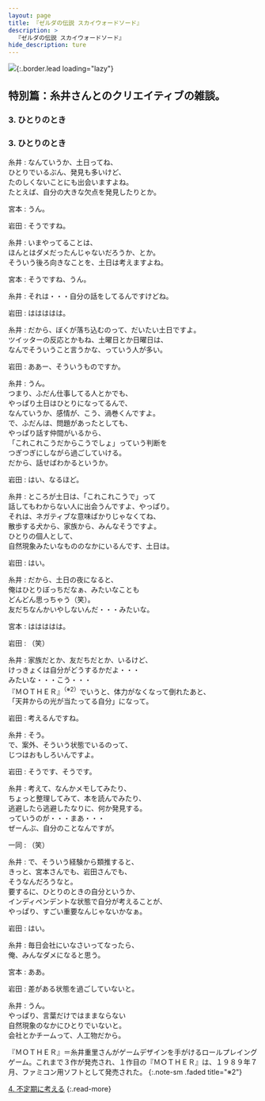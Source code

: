 ```yaml
---
layout: page
title: 『ゼルダの伝説 スカイウォードソード』
description: >
  『ゼルダの伝説 スカイウォードソード』
hide_description: ture
---
```


![](/others/interviews/jp/wii/souj/sp/img/mainvisual3.jpg){:.border.lead loading="lazy"}

## 特別篇：糸井さんとのクリエイティブの雑談。

### 3. ひとりのとき

<DIV CLASS="pagebox-r">

### 3. ひとりのとき

糸井
: なんていうか、土日ってね、<br>ひとりでいるぶん、発見も多いけど、<br>たのしくないことにも出会いますよね。<br>たとえば、自分の大きな欠点を発見したりとか。

宮本
: うん。

岩田
: そうですね。

糸井
: いまやってることは、<br>ほんとはダメだったんじゃないだろうか、とか。<br>そういう後ろ向きなことを、土日は考えますよね。

宮本
: そうですね、うん。

糸井
: それは・・・自分の話をしてるんですけどね。

岩田
: ははははは。

糸井
: だから、ぼくが落ち込むのって、だいたい土日ですよ。<br>ツイッターの反応とかもね、土曜日とか日曜日は、<br>なんでそういうこと言うかな、っていう人が多い。

岩田
: ああー、そういうものですか。

糸井
: うん。<br>つまり、ふだん仕事してる人とかでも、<br>やっぱり土日はひとりになってるんで、<br>なんていうか、感情が、こう、渦巻くんですよ。<br>で、ふだんは、問題があったとしても、<br>やっぱり話す仲間がいるから、<br>「これこれこうだからこうでしょ」っていう判断を<br>つぎつぎにしながら過ごしていける。<br>だから、話せばわかるというか。

岩田
: はい、なるほど。

糸井
: ところが土日は、「これこれこうで」って<br>話してもわからない人に出会うんですよ、やっぱり。<br>それは、ネガティブな意味ばかりじゃなくてね、<br>散歩する犬から、家族から、みんなそうですよ。<br>ひとりの個人として、<br>自然現象みたいなもののなかにいるんです、土日は。

岩田
: はい。

糸井
: だから、土日の夜になると、<br>俺はひとりぼっちだなぁ、みたいなことも<br>どんどん思っちゃう（笑）。<br>友だちなんかいやしないんだ・・・みたいな。

宮本
: ははははは。

岩田
: （笑）

糸井
: 家族だとか、友だちだとか、いるけど、<br>けっきょくは自分がどうするかだよ・・・<br>みたいな・・・こう・・・<br>『ＭＯＴＨＥＲ』<sup>（※2）</sup>でいうと、体力がなくなって倒れたあと、<br>「天井からの光が当たってる自分」になって。

岩田
: 考えるんですね。

糸井
: そう。<br>で、案外、そういう状態でいるのって、<br>じつはおもしろいんですよ。

岩田
: そうです、そうです。

糸井
: 考えて、なんかメモしてみたり、<br>ちょっと整理してみて、本を読んでみたり、<br>逃避したら逃避したなりに、何か発見する。<br>っていうのが・・・まあ・・・<br>ぜーんぶ、自分のことなんですが。

一同
: （笑）

糸井
: で、そういう経験から類推すると、<br>きっと、宮本さんでも、岩田さんでも、<br>そうなんだろうなと。<br>要するに、ひとりのときの自分というか、<br>インディペンデントな状態で自分が考えることが、<br>やっぱり、すごい重要なんじゃないかなぁ。

岩田
: はい。

糸井
: 毎日会社にいなさいってなったら、<br>俺、みんなダメになると思う。

宮本
: ああ。

岩田
: 差がある状態を過ごしていないと。

糸井
: うん。<br>やっぱり、言葉だけではままならない<br>自然現象のなかにひとりでいないと。<br>会社とかチームって、人工物だから。

『ＭＯＴＨＥＲ』＝糸井重里さんがゲームデザインを手がけるロールプレイングゲーム。これまで３作が発売され、１作目の『ＭＯＴＨＥＲ』は、１９８９年７月、ファミコン用ソフトとして発売された。
{:.note-sm .faded title="※2"}

[4. 不定期に考える](4.md)
{:.read-more}


